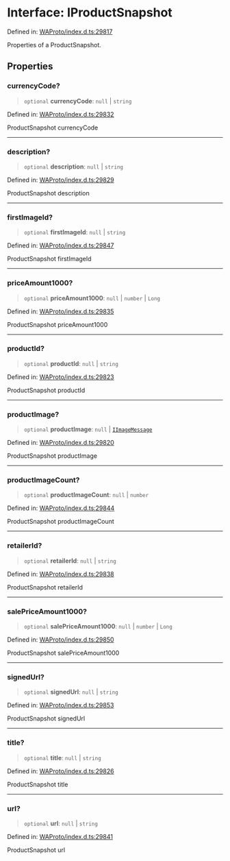 # Interface: IProductSnapshot

Defined in: [WAProto/index.d.ts:29817](https://github.com/Fokusdotid/Baileys/blob/c0c23ce3104b65dfcc64246c9ee8a49ef38993b5/WAProto/index.d.ts#L29817)

Properties of a ProductSnapshot.

## Properties

### currencyCode?

> `optional` **currencyCode**: `null` \| `string`

Defined in: [WAProto/index.d.ts:29832](https://github.com/Fokusdotid/Baileys/blob/c0c23ce3104b65dfcc64246c9ee8a49ef38993b5/WAProto/index.d.ts#L29832)

ProductSnapshot currencyCode

***

### description?

> `optional` **description**: `null` \| `string`

Defined in: [WAProto/index.d.ts:29829](https://github.com/Fokusdotid/Baileys/blob/c0c23ce3104b65dfcc64246c9ee8a49ef38993b5/WAProto/index.d.ts#L29829)

ProductSnapshot description

***

### firstImageId?

> `optional` **firstImageId**: `null` \| `string`

Defined in: [WAProto/index.d.ts:29847](https://github.com/Fokusdotid/Baileys/blob/c0c23ce3104b65dfcc64246c9ee8a49ef38993b5/WAProto/index.d.ts#L29847)

ProductSnapshot firstImageId

***

### priceAmount1000?

> `optional` **priceAmount1000**: `null` \| `number` \| `Long`

Defined in: [WAProto/index.d.ts:29835](https://github.com/Fokusdotid/Baileys/blob/c0c23ce3104b65dfcc64246c9ee8a49ef38993b5/WAProto/index.d.ts#L29835)

ProductSnapshot priceAmount1000

***

### productId?

> `optional` **productId**: `null` \| `string`

Defined in: [WAProto/index.d.ts:29823](https://github.com/Fokusdotid/Baileys/blob/c0c23ce3104b65dfcc64246c9ee8a49ef38993b5/WAProto/index.d.ts#L29823)

ProductSnapshot productId

***

### productImage?

> `optional` **productImage**: `null` \| [`IImageMessage`](../../../interfaces/IImageMessage.md)

Defined in: [WAProto/index.d.ts:29820](https://github.com/Fokusdotid/Baileys/blob/c0c23ce3104b65dfcc64246c9ee8a49ef38993b5/WAProto/index.d.ts#L29820)

ProductSnapshot productImage

***

### productImageCount?

> `optional` **productImageCount**: `null` \| `number`

Defined in: [WAProto/index.d.ts:29844](https://github.com/Fokusdotid/Baileys/blob/c0c23ce3104b65dfcc64246c9ee8a49ef38993b5/WAProto/index.d.ts#L29844)

ProductSnapshot productImageCount

***

### retailerId?

> `optional` **retailerId**: `null` \| `string`

Defined in: [WAProto/index.d.ts:29838](https://github.com/Fokusdotid/Baileys/blob/c0c23ce3104b65dfcc64246c9ee8a49ef38993b5/WAProto/index.d.ts#L29838)

ProductSnapshot retailerId

***

### salePriceAmount1000?

> `optional` **salePriceAmount1000**: `null` \| `number` \| `Long`

Defined in: [WAProto/index.d.ts:29850](https://github.com/Fokusdotid/Baileys/blob/c0c23ce3104b65dfcc64246c9ee8a49ef38993b5/WAProto/index.d.ts#L29850)

ProductSnapshot salePriceAmount1000

***

### signedUrl?

> `optional` **signedUrl**: `null` \| `string`

Defined in: [WAProto/index.d.ts:29853](https://github.com/Fokusdotid/Baileys/blob/c0c23ce3104b65dfcc64246c9ee8a49ef38993b5/WAProto/index.d.ts#L29853)

ProductSnapshot signedUrl

***

### title?

> `optional` **title**: `null` \| `string`

Defined in: [WAProto/index.d.ts:29826](https://github.com/Fokusdotid/Baileys/blob/c0c23ce3104b65dfcc64246c9ee8a49ef38993b5/WAProto/index.d.ts#L29826)

ProductSnapshot title

***

### url?

> `optional` **url**: `null` \| `string`

Defined in: [WAProto/index.d.ts:29841](https://github.com/Fokusdotid/Baileys/blob/c0c23ce3104b65dfcc64246c9ee8a49ef38993b5/WAProto/index.d.ts#L29841)

ProductSnapshot url
